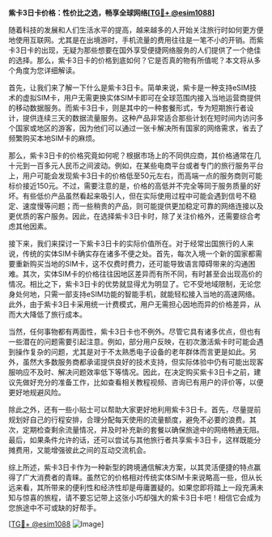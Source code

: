**紫卡3日卡价格：性价比之选，畅享全球网络[[TG💪+ @esim1088](https://t.me/s/esim1088)]**

随着科技的发展和人们生活水平的提高，越来越多的人开始关注旅行时如何更方便地使用互联网。尤其是在出境游时，手机流量的费用往往是一笔不小的开销。而紫卡3日卡的出现，无疑为那些想要在国外享受便捷网络服务的人们提供了一个绝佳的选择。那么，紫卡3日卡的价格到底如何？它是否真的物有所值呢？本文将从多个角度为您详细解读。

首先，让我们来了解一下什么是紫卡3日卡。简单来说，紫卡是一种支持eSIM技术的虚拟SIM卡，用户无需更换实体SIM卡即可在全球范围内接入当地运营商提供的移动数据服务。而紫卡3日卡，则是其中的一种套餐形式，专为短期旅行者设计，提供连续三天的数据流量服务。这种产品非常适合那些计划在短时间内访问多个国家或地区的游客，因为他们可以通过一张卡解决所有国家的网络需求，省去了频繁购买本地SIM卡的麻烦。

那么，紫卡3日卡的价格究竟如何呢？根据市场上的不同供应商，其价格通常在几十元到一百多元人民币之间波动。例如，在某些电商平台或者专门的旅行服务平台上，用户可能会发现紫卡3日卡的价格低至50元左右，而高端一点的服务商则可能标价接近150元。不过，需要注意的是，价格的高低并不完全等同于服务质量的好坏。有些低价产品虽然看起来吸引人，但在实际使用过程中可能会遇到信号不稳定、速度慢等问题；而一些稍贵的产品，则可能提供更加稳定可靠的网络连接以及更优质的客户服务。因此，在选择紫卡3日卡时，除了关注价格外，还需要综合考虑其他因素。

接下来，我们来探讨一下紫卡3日卡的实际价值所在。对于经常出国旅行的人来说，传统的实体SIM卡确实存在诸多不便之处。首先，每次入境一个新的国家都需要重新购买当地的SIM卡，这不仅费时费力，还可能导致语言障碍带来的沟通困难。其次，实体SIM卡的价格往往因地区差异而有所不同，有时甚至会出现高价的情况。相比之下，紫卡3日卡的优势就显得尤为明显了。它不受地域限制，无论您身处何地，只需一部支持eSIM功能的智能手机，就能轻松接入当地的高速网络。此外，由于紫卡3日卡采用统一计费模式，用户无需担心因地而异的价格差异，从而大大降低了旅行成本。

当然，任何事物都有两面性，紫卡3日卡也不例外。尽管它具有诸多优点，但也有一些潜在的问题需要引起注意。例如，部分用户反映，在初次激活紫卡时可能会遇到操作复杂的问题，尤其是对于不太熟悉电子设备的老年群体而言更是如此。另外，虽然大多数服务商都承诺提供良好的技术支持，但实际体验中仍有可能出现客服响应不及时、解决问题效率低下等情况。因此，在决定购买紫卡3日卡之前，建议先做好充分的准备工作，比如查看相关教程视频、咨询已有用户的评价等，以便更好地规避风险。

除此之外，还有一些小贴士可以帮助大家更好地利用紫卡3日卡。首先，尽量提前规划好自己的行程安排，合理分配每天使用的流量额度，避免不必要的浪费。其次，定期检查剩余流量情况，并及时补充新的套餐以确保旅途中的网络畅通无阻。最后，如果条件允许的话，还可以尝试与其他旅行者共享紫卡3日卡，这样既能分摊费用，又能增强彼此之间的互动交流机会。

综上所述，紫卡3日卡作为一种新型的跨境通信解决方案，以其灵活便捷的特点赢得了广大消费者的青睐。虽然它的价格相对传统实体SIM卡来说略高一些，但从长远来看，其所带来的便利性和经济性却是毋庸置疑的。如果您即将踏上一段充满未知与惊喜的旅程，请不要忘记带上这张小巧却强大的紫卡3日卡吧！相信它会成为您旅途中不可或缺的好帮手。

[[TG💪+ @esim1088](https://t.me/s/esim1088) ![Image](https://i.postimg.cc/4NQfJmqS/Snipaste-2025-05-13-00-14-12.png)]